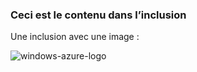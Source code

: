 ### <a name="this-is-content-within-the-include"></a>Ceci est le contenu dans l’inclusion
Une inclusion avec une image :

![windows-azure-logo](./media/example-include-images/windows-azure.png)


